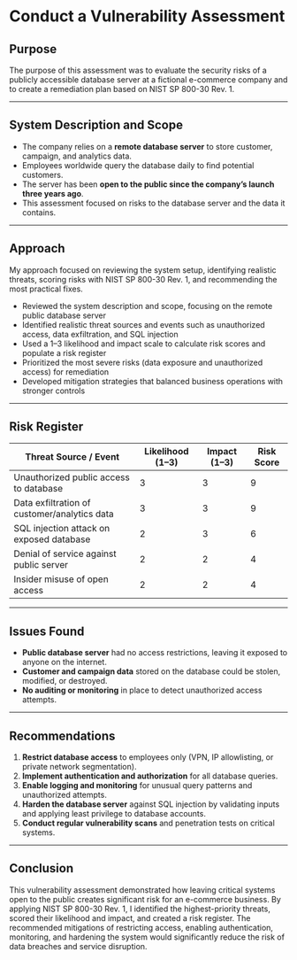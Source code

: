 # Conduct a Vulnerability Assessment

## Purpose
The purpose of this assessment was to evaluate the security risks of a publicly accessible database server at a fictional e-commerce company and to create a remediation plan based on NIST SP 800-30 Rev. 1.

---

## System Description and Scope
- The company relies on a **remote database server** to store customer, campaign, and analytics data.  
- Employees worldwide query the database daily to find potential customers.  
- The server has been **open to the public since the company’s launch three years ago**.  
- This assessment focused on risks to the database server and the data it contains.  

---

## Approach
My approach focused on reviewing the system setup, identifying realistic threats, scoring risks with NIST SP 800-30 Rev. 1, and recommending the most practical fixes.

- Reviewed the system description and scope, focusing on the remote public database server  
- Identified realistic threat sources and events such as unauthorized access, data exfiltration, and SQL injection  
- Used a 1–3 likelihood and impact scale to calculate risk scores and populate a risk register  
- Prioritized the most severe risks (data exposure and unauthorized access) for remediation  
- Developed mitigation strategies that balanced business operations with stronger controls  

---

## Risk Register

| Threat Source / Event                          | Likelihood (1–3) | Impact (1–3) | Risk Score |
|-----------------------------------------------|------------------|--------------|------------|
| Unauthorized public access to database         | 3                | 3            | 9          |
| Data exfiltration of customer/analytics data   | 3                | 3            | 9          |
| SQL injection attack on exposed database       | 2                | 3            | 6          |
| Denial of service against public server        | 2                | 2            | 4          |
| Insider misuse of open access                  | 2                | 2            | 4          |

---

## Issues Found
- **Public database server** had no access restrictions, leaving it exposed to anyone on the internet.  
- **Customer and campaign data** stored on the database could be stolen, modified, or destroyed.  
- **No auditing or monitoring** in place to detect unauthorized access attempts.  

---

## Recommendations
1. **Restrict database access** to employees only (VPN, IP allowlisting, or private network segmentation).  
2. **Implement authentication and authorization** for all database queries.  
3. **Enable logging and monitoring** for unusual query patterns and unauthorized attempts.  
4. **Harden the database server** against SQL injection by validating inputs and applying least privilege to database accounts.  
5. **Conduct regular vulnerability scans** and penetration tests on critical systems.  

---

## Conclusion
This vulnerability assessment demonstrated how leaving critical systems open to the public creates significant risk for an e-commerce business. By applying NIST SP 800-30 Rev. 1, I identified the highest-priority threats, scored their likelihood and impact, and created a risk register. The recommended mitigations of restricting access, enabling authentication, monitoring, and hardening the system would significantly reduce the risk of data breaches and service disruption.
